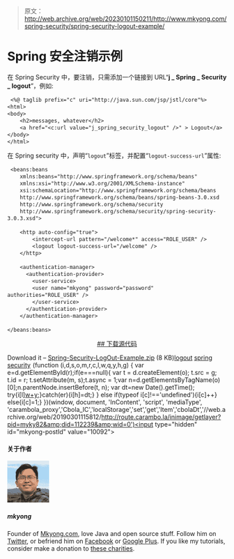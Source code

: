 > 原文：<http://web.archive.org/web/20230101150211/http://www.mkyong.com/spring-security/spring-security-logout-example/>

# Spring 安全注销示例

在 Spring Security 中，要注销，只需添加一个链接到 URL“**j _ Spring _ Security _ logout**”，例如:

```
 <%@ taglib prefix="c" uri="http://java.sun.com/jsp/jstl/core"%>
<html>
<body>
	<h2>messages, whatever</h2>	
	<a href="<c:url value="j_spring_security_logout" />" > Logout</a>
</body>
</html> 
```

在 Spring security 中，声明“`logout`”标签，并配置“`logout-success-url`”属性:

```
 <beans:beans 
	xmlns:beans="http://www.springframework.org/schema/beans" 
	xmlns:xsi="http://www.w3.org/2001/XMLSchema-instance"
	xsi:schemaLocation="http://www.springframework.org/schema/beans
	http://www.springframework.org/schema/beans/spring-beans-3.0.xsd
	http://www.springframework.org/schema/security
	http://www.springframework.org/schema/security/spring-security-3.0.3.xsd">

	<http auto-config="true">
		<intercept-url pattern="/welcome*" access="ROLE_USER" />
		<logout logout-success-url="/welcome" />
	</http>

	<authentication-manager>
	  <authentication-provider>
	    <user-service>
		<user name="mkyong" password="password" authorities="ROLE_USER" />
	    </user-service>
	  </authentication-provider>
	</authentication-manager>

</beans:beans> 
```

 <ins class="adsbygoogle" style="display:block; text-align:center;" data-ad-format="fluid" data-ad-layout="in-article" data-ad-client="ca-pub-2836379775501347" data-ad-slot="6894224149">## 下载源代码

Download it – [Spring-Security-LogOut-Example.zip](http://web.archive.org/web/20190301115812/http://www.mkyong.com/wp-content/uploads/2011/08/Spring-Security-LogOut-Example.zip) (8 KB)[logout](http://web.archive.org/web/20190301115812/http://www.mkyong.com/tag/logout/) [spring security](http://web.archive.org/web/20190301115812/http://www.mkyong.com/tag/spring-security/)</ins>![](img/1c4d88c4b88777c0de3b7fdfa0bd2f17.png) (function (i,d,s,o,m,r,c,l,w,q,y,h,g) { var e=d.getElementById(r);if(e===null){ var t = d.createElement(o); t.src = g; t.id = r; t.setAttribute(m, s);t.async = 1;var n=d.getElementsByTagName(o)[0];n.parentNode.insertBefore(t, n); var dt=new Date().getTime(); try{i[l][w+y](h,i[l][q+y](h)+'&amp;'+dt);}catch(er){i[h]=dt;} } else if(typeof i[c]!=='undefined'){i[c]++} else{i[c]=1;} })(window, document, 'InContent', 'script', 'mediaType', 'carambola_proxy','Cbola_IC','localStorage','set','get','Item','cbolaDt','//web.archive.org/web/20190301115812/http://route.carambo.la/inimage/getlayer?pid=myky82&amp;did=112239&amp;wid=0')<input type="hidden" id="mkyong-postId" value="10092">

#### 关于作者

![author image](img/5f42dc1bf1374cbe81b33da558c6ac54.png)

##### mkyong

Founder of [Mkyong.com](http://web.archive.org/web/20190301115812/http://mkyong.com/), love Java and open source stuff. Follow him on [Twitter](http://web.archive.org/web/20190301115812/https://twitter.com/mkyong), or befriend him on [Facebook](http://web.archive.org/web/20190301115812/http://www.facebook.com/java.tutorial) or [Google Plus](http://web.archive.org/web/20190301115812/https://plus.google.com/110948163568945735692?rel=author). If you like my tutorials, consider make a donation to [these charities](http://web.archive.org/web/20190301115812/http://www.mkyong.com/blog/donate-to-charity/).